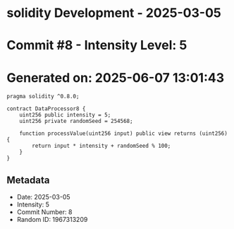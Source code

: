 ﻿# solidity Development - 2025-03-05
# Commit #8 - Intensity Level: 5
# Generated on: 2025-06-07 13:01:43
```solidity
pragma solidity ^0.8.0;

contract DataProcessor8 {
    uint256 public intensity = 5;
    uint256 private randomSeed = 254568;

    function processValue(uint256 input) public view returns (uint256) {
        return input * intensity + randomSeed % 100;
    }
}
```
## Metadata
- Date: 2025-03-05
- Intensity: 5
- Commit Number: 8
- Random ID: 1967313209
